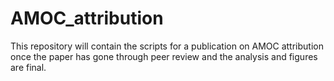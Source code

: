 # AMOC_attribution
This repository will contain the scripts for a publication on AMOC attribution once the paper has gone through peer review and the analysis and figures are final.
